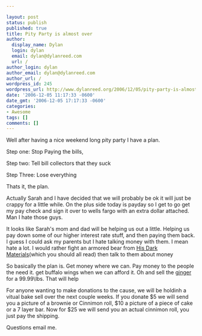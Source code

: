 ```yaml
---

layout: post
status: publish
published: true
title: Pity Party is almost over
author:
  display_name: Dylan
  login: dylan
  email: dylan@dylanreed.com
  url: /
author_login: dylan
author_email: dylan@dylanreed.com
author_url: /
wordpress_id: 245
wordpress_url: http://www.dylanreed.org/2006/12/05/pity-party-is-almost-over/
date: '2006-12-05 11:17:33 -0600'
date_gmt: '2006-12-05 17:17:33 -0600'
categories:
- Awesome
tags: []
comments: []
---
```


Well after having a nice weekend long pity party I have a plan.

Step one: Stop Paying the bills,

Step two: Tell bill collectors that they suck

Step Three: Lose everything

Thats it, the plan.

Actually Sarah and I have decided that we will probably be ok it will just be crappy for a little while. On the plus side today is payday so I get to go get my pay check and sign it over to wells fargo with an extra dollar attached. Man I hate those guys.

It looks like Sarah's mom and dad will be helping us out a little. Helping us pay down some of our higher interest rate stuff, and then paying them back. I guess I could ask my parents but I hate talking money with them. I mean hate a lot. I would rather fight an armored bear from [His Dark Materials][1](which you should all read) then talk to them about money

   [1]: http://www.amazon.com/His-Dark-Materials-Trilogy-Spyglass/dp/0440419514/sr=8-1/qid=1165338397/ref=pd_bbs_1/102-8356827-0138522?ie=UTF8&s=books

So basically the plan is. Get money where we can. Pay money to the people the need it. get buffalo wings when we can afford it. Oh and sell the [ginger][2] for a 99.99\lbs. That will help

   [2]: http://www.flickr.com/photos/dylansarah/310404965/

For anyone wanting to make donations to the cause, we will be holdinh a vitual bake sell over the next couple weeks. If you donate $5 we will send you a picture of a brownie or Cinnimon roll, $10 a picture of a piece of cake or a 7 layer bar. Now for $25 we will send you an actual cinnimon roll, you just pay the shipping.

Questions email me.
